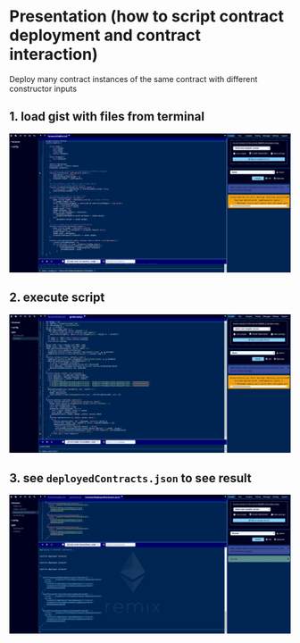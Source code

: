 # Presentation (how to script contract deployment and contract interaction)

Deploy many contract instances of the same contract with different constructor inputs

## 1. load gist with files from terminal
![1.png](1.png)

## 2. execute script
![2.png](2.png)

## 3. see `deployedContracts.json` to see result
![3.png](3.png)

